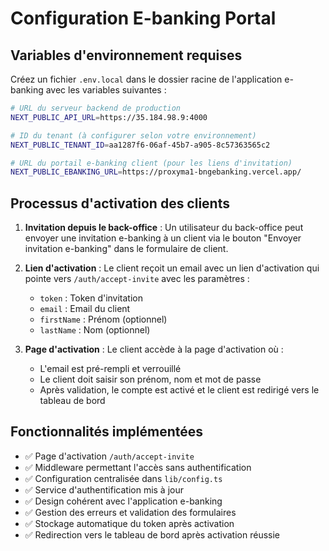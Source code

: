 # Configuration E-banking Portal

## Variables d'environnement requises

Créez un fichier `.env.local` dans le dossier racine de l'application e-banking avec les variables suivantes :

```bash
# URL du serveur backend de production
NEXT_PUBLIC_API_URL=https://35.184.98.9:4000

# ID du tenant (à configurer selon votre environnement)
NEXT_PUBLIC_TENANT_ID=aa1287f6-06af-45b7-a905-8c57363565c2

# URL du portail e-banking client (pour les liens d'invitation)
NEXT_PUBLIC_EBANKING_URL=https://proxyma1-bngebanking.vercel.app/
```

## Processus d'activation des clients

1. **Invitation depuis le back-office** : Un utilisateur du back-office peut envoyer une invitation e-banking à un client via le bouton "Envoyer invitation e-banking" dans le formulaire de client.

2. **Lien d'activation** : Le client reçoit un email avec un lien d'activation qui pointe vers `/auth/accept-invite` avec les paramètres :
   - `token` : Token d'invitation
   - `email` : Email du client
   - `firstName` : Prénom (optionnel)
   - `lastName` : Nom (optionnel)

3. **Page d'activation** : Le client accède à la page d'activation où :
   - L'email est pré-rempli et verrouillé
   - Le client doit saisir son prénom, nom et mot de passe
   - Après validation, le compte est activé et le client est redirigé vers le tableau de bord

## Fonctionnalités implémentées

- ✅ Page d'activation `/auth/accept-invite`
- ✅ Middleware permettant l'accès sans authentification
- ✅ Configuration centralisée dans `lib/config.ts`
- ✅ Service d'authentification mis à jour
- ✅ Design cohérent avec l'application e-banking
- ✅ Gestion des erreurs et validation des formulaires
- ✅ Stockage automatique du token après activation
- ✅ Redirection vers le tableau de bord après activation réussie
